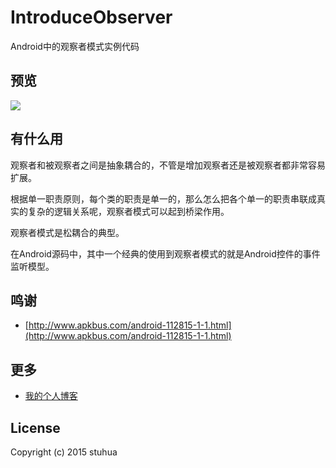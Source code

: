 # IntroduceObserver

Android中的观察者模式实例代码

## 预览

<img src="/image/show.png"/>

## 有什么用

观察者和被观察者之间是抽象耦合的，不管是增加观察者还是被观察者都非常容易扩展。

根据单一职责原则，每个类的职责是单一的，那么怎么把各个单一的职责串联成真实的复杂的逻辑关系呢，观察者模式可以起到桥梁作用。 

观察者模式是松耦合的典型。 

在Android源码中，其中一个经典的使用到观察者模式的就是Android控件的事件监听模型。 

## 鸣谢

- [http://www.apkbus.com/android-112815-1-1.html](http://www.apkbus.com/android-112815-1-1.html)

## 更多

- [我的个人博客](http://stuhua.github.io/)

## License

Copyright (c) 2015 stuhua

